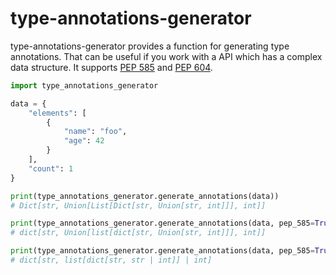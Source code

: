 # type-annotations-generator

type-annotations-generator provides a function for generating type annotations. That can be useful if you work with a API which has a complex data structure.
It supports [PEP 585](https://www.python.org/dev/peps/pep-0585) and [PEP 604](https://www.python.org/dev/peps/pep-0604).

```python
import type_annotations_generator

data = {
    "elements": [
        {
            "name": "foo",
            "age": 42
        }
    ],
    "count": 1
}

print(type_annotations_generator.generate_annotations(data))
# Dict[str, Union[List[Dict[str, Union[str, int]]], int]]

print(type_annotations_generator.generate_annotations(data, pep_585=True))
# dict[str, Union[list[dict[str, Union[str, int]]], int]]

print(type_annotations_generator.generate_annotations(data, pep_585=True, pep_604=True))
# dict[str, list[dict[str, str | int]] | int]
```
